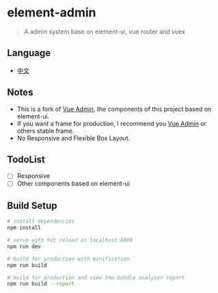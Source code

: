 # element-admin

> A admin system base on element-ui, vue router and vuex

## Language
+ [中文](/README-zh.md)

## Notes
+ This is a fork of [Vue Admin](https://github.com/vue-bulma/vue-admin), the components of this project based on element-ui.
+ If you want a frame for production, I recommend you [Vue Admin](https://github.com/vue-bulma/vue-admin) or others stable frame.
+ No Responsive and Flexible Box Layout.

## TodoList
- [ ] Responsive
- [ ] Other components based on element-ui

## Build Setup

``` bash
# install dependencies
npm install

# serve with hot reload at localhost:8080
npm run dev

# build for production with minification
npm run build

# build for production and view the bundle analyzer report
npm run build --report
```
